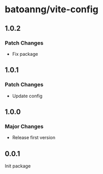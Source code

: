 # batoanng/vite-config

## 1.0.2

### Patch Changes

- Fix package

## 1.0.1

### Patch Changes

- Update config

## 1.0.0

### Major Changes

- Release first version

## 0.0.1

Init package
